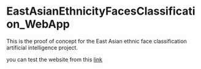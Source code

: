 # EastAsianEthnicityFacesClassification_WebApp
This is the proof of concept for the East Asian ethnic face classification artificial intelligence project.


you can test the website from this [link](https://d42kw01f-eastasianethnicityfacesclassifica-streamlit-app-dg235z.streamlit.app/) 
